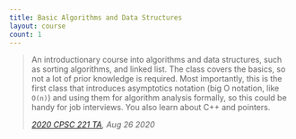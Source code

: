 ```yaml
---
title: Basic Algorithms and Data Structures
layout: course
count: 1
---
```


> An introductionary course into algorithms and data structures, such as sorting algorithms, and linked list. The class covers the basics,
> so not a lot of prior knowledge is required. Most importantly, this is the first class that introduces asymptotics notation (big O notation, like `O(n)`)
> and using them for algorithm analysis formally, so this could be handy for job interviews. You also learn about C++ and pointers.
>
> <cite><a href="https://github.com/Frozemint">2020 CPSC 221 TA</a>, Aug 26 2020</cite>
